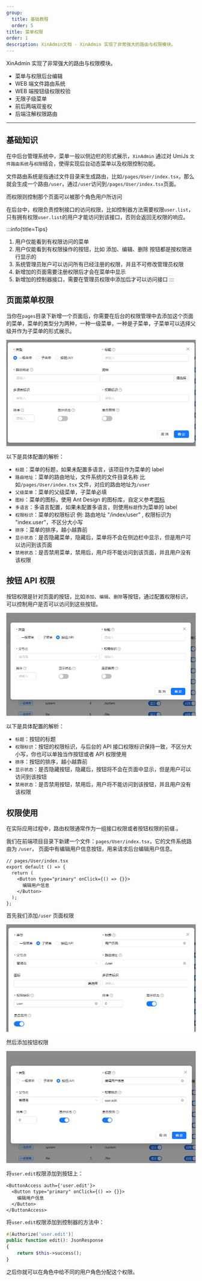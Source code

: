 ```yaml
---
group:
  title: 基础教程
  order: 5
title: 菜单权限
order: 1
description: XinAdmin文档 - XinAdmin 实现了非常强大的路由与权限模块。
---
```


XinAdmin 实现了非常强大的路由与权限模块。

- 菜单与权限后台编辑
- WEB 端文件路由系统
- WEB 端按钮级权限校验
- 无限子级菜单
- 前后两端双鉴权
- 后端注解权限路由

<hr>

## 基础知识

在中后台管理系统中，菜单一般以侧边栏的形式展示，`XinAdmin` 通过对 UmiJs `文件路由系统`与`权限`结合，使得实现后台动态菜单以及权限控制功能。

文件路由系统是指通过文件目录来生成路由，比如`/pages/User/index.tsx`，那么就会生成一个路由`/user`，通过`/user`访问到`/pages/User/index.tsx`页面。

而权限则控制那个页面可以被那个角色用户所访问

在后台中，权限负责控制接口的访问权限，比如控制器方法需要权限`user.list`，只有拥有权限`user.list`的用户才能访问到该接口，否则会返回无权限的响应。

:::info{title=Tips}

1. 用户仅能看到有权限访问的菜单
2. 用户仅能看到有权限操作的按钮，比如 添加、编辑、删除 按钮都是按权限进行显示的
3. 系统管理员账户可以访问所有已经注册的权限，并且不可修改管理员权限
4. 新增加的页面需要注册权限后才会在菜单中显示
5. 新增加的控制器接口，需要在管理员权限中添加后才可以访问接口
   :::

## 页面菜单权限

当你在`pages`目录下新增一个页面后，你需要在后台的权限管理中去添加这个页面的菜单，菜单的类型分为两种，一种一级菜单，一种是子菜单，子菜单可以选择父级并作为子菜单的形式展示。

<img src="./img/img4.png" alt="">

以下是具体配置的解析：

- `标题`：菜单的标题，如果未配置多语言，该项目作为菜单的 label
- `路由地址`：菜单的路由地址，文件系统的文件目录名称
  比如`/pages/User/index.tsx` 文件，对应的路由地址为`/user`
- `父级菜单`：菜单的父级菜单，子菜单必填
- `图标`：菜单的图标，使用 Ant Design 的图标库，自定义参考[图标](/)
- `多语言`：多语言配置，如果未配置多语言，则使用`标题`作为菜单的 label
- `权限标识`：菜单的权限标识
  例: 路由地址 "/index/user" , 权限标识为 "index.user"，不区分大小写
- `排序`：菜单的排序，越小越靠前
- `显示状态`：是否隐藏菜单，隐藏后，菜单将不会在侧边栏中显示，但是用户可以访问到该页面
- `禁用状态`：是否禁用菜单，禁用后，用户将不能访问到该页面，并且用户没有该权限

## 按钮 API 权限

按钮权限是针对页面的按钮，比如`添加`、`编辑`、`删除`等按钮，通过配置权限标识，可以控制用户是否可以访问到这些按钮。

<img src="./img/img5.png" alt="">

以下是具体配置的解析：

- `标题`：按钮的标题
- `权限标识`：按钮的权限标识，与后台的 API 接口权限标识保持一致，不区分大小写，你也可以单独当作按钮或者 API 权限使用
- `排序`：按钮的排序，越小越靠前
- `显示状态`：是否隐藏按钮，隐藏后，按钮将不会在页面中显示，但是用户可以访问到该按钮
- `禁用状态`：是否禁用按钮，禁用后，用户将不能访问到该按钮，并且用户没有该权限

## 权限使用

在实际应用过程中，路由权限通常作为一组接口权限或者按钮权限的前缀.。

我们在前端项目目录下新建一个文件：`pages/User/index.tsx`，它的文件系统路由为 `/user`， 页面中有编辑用户信息按钮，用来请求后台编辑用户信息。

```tsx | pure
// pages/User/index.tsx
export default () => {
  return (
    <Button type="primary" onClick={() => {}}>
      编辑用户信息
    </Button>
  );
};
```

首先我们添加`/user` 页面权限

<img src="./img/img6.png" alt="">

然后添加按钮权限

<img src="./img/img7.png" alt="">

将`user.edit`权限添加到按钮上：

```tsx | pure
<ButtonAccess auth={'user.edit'}>
  <Button type="primary" onClick={() => {}}>
    编辑用户信息
  </Button>
</ButtonAccess>
```

将`user.edit`权限添加到控制器的方法中：

```php
#[Authorize('user.edit')]
public function edit(): JsonResponse
{
    return $this->success();
}
```

之后你就可以在角色中给不同的用户角色分配这个权限。

